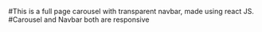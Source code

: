 #This is a full page carousel with transparent navbar, made using react JS.
#Carousel and Navbar both are responsive
